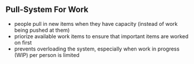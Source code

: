 ## Pull-System For Work

* people pull in new items when they have capacity (instead of work being pushed at them)
* priorize available work items to ensure that important items are worked on first
* prevents overloading the system, especially when work in progress (WIP) per person is limited 
